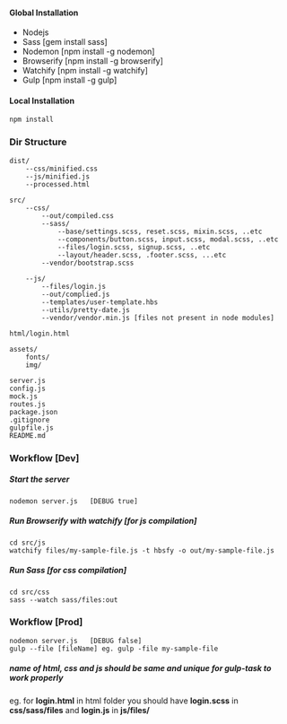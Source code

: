 #### Global Installation
- Nodejs
- Sass [gem install sass]
- Nodemon [npm install -g nodemon]
- Browserify [npm install -g browserify]
- Watchify [npm install -g watchify]
- Gulp [npm install -g gulp]
 
#### Local Installation
    npm install

### Dir Structure
	

    dist/
	    --css/minified.css    
	    --js/minified.js
	    --processed.html
	    
	src/
	    --css/
	        --out/compiled.css
	        --sass/
	            --base/settings.scss, reset.scss, mixin.scss, ..etc 
	            --components/button.scss, input.scss, modal.scss, ..etc
	            --files/login.scss, signup.scss, ..etc
	            --layout/header.scss, .footer.scss, ...etc
	        --vendor/bootstrap.scss
	        
	    --js/
	        --files/login.js
	        --out/complied.js
	        --templates/user-template.hbs
	        --utils/pretty-date.js
	        --vendor/vendor.min.js [files not present in node modules]
    
    html/login.html
    
    assets/
        fonts/
        img/
        
    server.js
    config.js
    mock.js
    routes.js
    package.json
    .gitignore
    gulpfile.js
    README.md

### Workflow [Dev]
##### Start  the server
   
    nodemon server.js   [DEBUG true]

##### Run Browserify with watchify [for js compilation]
    cd src/js      
    watchify files/my-sample-file.js -t hbsfy -o out/my-sample-file.js

##### Run Sass [for css compilation]
    cd src/css 
    sass --watch sass/files:out

### Workflow [Prod]
    nodemon server.js   [DEBUG false]
    gulp --file [fileName] eg. gulp -file my-sample-file 
    
##### name of html, css and js should be same and unique for gulp-task to work properly
eg. for **login.html** in html folder you should have **login.scss** in **css/sass/files**
and **login.js** in **js/files/**
